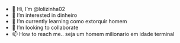 - 👋 Hi, I’m @lolizinha02
- 👀 I’m interested in  dinheiro
- 🌱 I’m currently learning como extorquir homem
- 💞️ I’m looking to collaborate 
- 📫 How to reach me.. seja um homem milionario em idade terminal

<!---
lolizinha02/lolizinha02 is a ✨ special ✨ repository because its `README.md` (this file) appears on your GitHub profile.
You can click the Preview link to take a look at your changes.
--->
